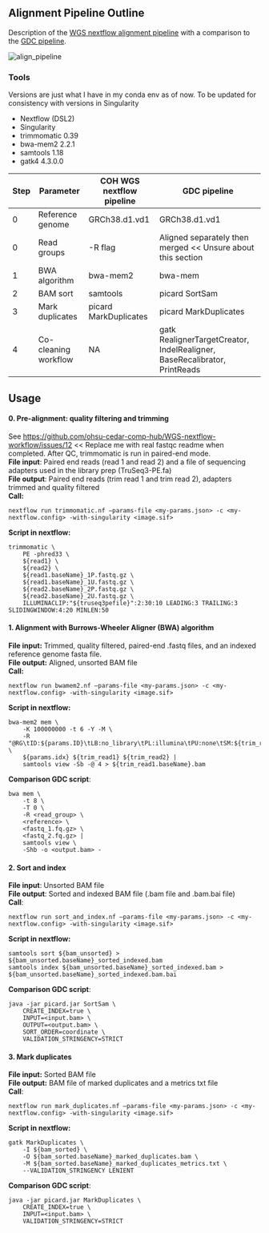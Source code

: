 ## Alignment Pipeline Outline 

Description of the [WGS nextflow alignment pipeline](https://github.com/ohsu-cedar-comp-hub/WGS-nextflow-workflow) with a comparison to the [GDC pipeline](https://docs.gdc.cancer.gov/Data/Bioinformatics_Pipelines/DNA_Seq_Variant_Calling_Pipeline/).

![align_pipeline](https://github.com/ohsu-cedar-comp-hub/WGS-nextflow-workflow/assets/136844363/038d08a6-1621-43e1-b8f9-da62a89871f8)

### Tools 
Versions are just what I have in my conda env as of now. To be updated for consistency with versions in Singularity
- Nextflow (DSL2)
- Singularity
- trimmomatic 0.39
- bwa-mem2 2.2.1
- samtools 1.18
- gatk4 4.3.0.0

|Step | Parameter | COH WGS nextflow pipeline | GDC pipeline |
| --- | --------- | ------------------------- | ------------ |
| 0 | Reference genome | GRCh38.d1.vd1 | GRCh38.d1.vd1 |
| 0 | Read groups | -R flag | Aligned separately then merged << Unsure about this section |
| 1 | BWA algorithm | bwa-mem2 | bwa-mem |
| 2 | BAM sort | samtools | picard SortSam |
| 3 | Mark duplicates | picard MarkDuplicates | picard MarkDuplicates |
| 4 | Co-cleaning workflow | NA | gatk RealignerTargetCreator, IndelRealigner, BaseRecalibrator, PrintReads | 

## Usage  

#### 0. Pre-alignment: quality filtering and trimming  
See https://github.com/ohsu-cedar-comp-hub/WGS-nextflow-workflow/issues/12 << Replace me with real fastqc readme when completed. After QC, trimmomatic is run in paired-end mode.   
**File input**: Paired end reads (read 1 and read 2) and a file of sequencing adapters used in the library prep (TruSeq3-PE.fa)  
**File output**: Paired end reads (trim read 1 and trim read 2), adapters trimmed and quality filtered  
**Call:**  
```
nextflow run trimmomatic.nf —params-file <my-params.json> -c <my-nextflow.config> -with-singularity <image.sif>
```
**Script in nextflow:**
```Shell
trimmomatic \
    PE -phred33 \
    ${read1} \
    ${read2} \
    ${read1.baseName}_1P.fastq.gz \
    ${read1.baseName}_1U.fastq.gz \
    ${read2.baseName}_2P.fastq.gz \
    ${read2.baseName}_2U.fastq.gz \
    ILLUMINACLIP:"${truseq3pefile}":2:30:10 LEADING:3 TRAILING:3 SLIDINGWINDOW:4:20 MINLEN:50
```

#### 1. Alignment with Burrows-Wheeler Aligner (BWA) algorithm
 
**File input:** Trimmed, quality filtered, paired-end .fastq files, and an indexed reference genome fasta file.   
**File output:** Aligned, unsorted BAM file   
**Call:**  
```
nextflow run bwamem2.nf —params-file <my-params.json> -c <my-nextflow.config> -with-singularity <image.sif>
```

**Script in nextflow:**
``` Shell
bwa-mem2 mem \
    -K 100000000 -t 6 -Y -M \
    -R "@RG\tID:${params.ID}\tLB:no_library\tPL:illumina\tPU:none\tSM:${trim_read1.baseName}" \
    ${params.idx} ${trim_read1} ${trim_read2} |
    samtools view -Sb -@ 4 > ${trim_read1.baseName}.bam
```
**Comparison GDC script**:  
```Shell
bwa mem \
    -t 8 \
    -T 0 \
    -R <read_group> \
    <reference> \
    <fastq_1.fq.gz> \
    <fastq_2.fq.gz> |
    samtools view \
    -Shb -o <output.bam> -
```

#### 2. Sort and index
**File input**: Unsorted BAM file  
**File output**: Sorted and indexed BAM file (.bam file and .bam.bai file)  
**Call**:

```
nextflow run sort_and_index.nf —params-file <my-params.json> -c <my-nextflow.config> -with-singularity <image.sif>
```

**Script in nextflow:**
```Shell
samtools sort ${bam_unsorted} > ${bam_unsorted.baseName}_sorted_indexed.bam
samtools index ${bam_unsorted.baseName}_sorted_indexed.bam > ${bam_unsorted.baseName}_sorted_indexed.bam.bai
```  

**Comparison GDC script**:   
```Shell
java -jar picard.jar SortSam \
    CREATE_INDEX=true \
    INPUT=<input.bam> \
    OUTPUT=<output.bam> \
    SORT_ORDER=coordinate \
    VALIDATION_STRINGENCY=STRICT
```

#### 3. Mark duplicates
**File input:** Sorted BAM file   
**File output:** BAM file of marked duplicates and a metrics txt file  
**Call**:  
```
nextflow run mark_duplicates.nf —params-file <my-params.json> -c <my-nextflow.config> -with-singularity <image.sif>
```

**Script in nextflow:**  
```Shell
gatk MarkDuplicates \
    -I ${bam_sorted} \
    -O ${bam_sorted.baseName}_marked_duplicates.bam \
    -M ${bam_sorted.baseName}_marked_duplicates_metrics.txt \
    --VALIDATION_STRINGENCY LENIENT
```  

**Comparison GDC script**:  
```Shell
java -jar picard.jar MarkDuplicates \
    CREATE_INDEX=true \
    INPUT=<input.bam> \
    VALIDATION_STRINGENCY=STRICT
```
